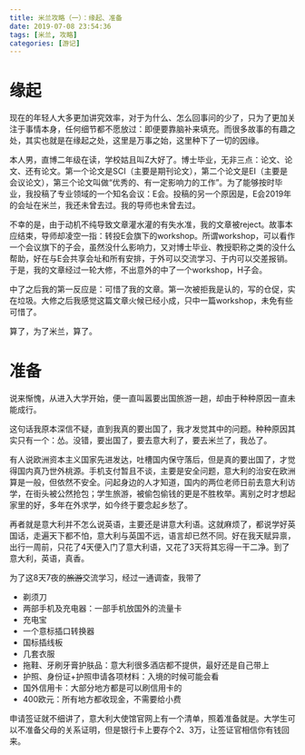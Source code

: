```yaml
---
title: 米兰攻略（一）：缘起、准备
date: 2019-07-08 23:54:36
tags: [米兰, 攻略]
categories: [游记]
---
```


# 缘起

现在的年轻人大多更加讲究效率，对于为什么、怎么回事问的少了，只为了更加关注于事情本身，任何细节都不愿放过：即便要靠脑补来填充。而很多故事的有趣之处，其实也就是在缘起之处，这里是万事之始，这里种下了一切的因缘。

本人男，直博二年级在读，学校姑且叫Z大好了。博士毕业，无非三点：论文、论文、还有论文。第一个论文是SCI（主要是期刊论文），第二个论文是EI（主要是会议论文），第三个论文叫做“优秀的、有一定影响力的工作”。为了能够按时毕业，我投稿了专业领域的一个知名会议：E会。投稿的另一个原因是，E会2019年的会址在米兰，我还未曾去过。我的导师也未曾去过。

不幸的是，由于动机不纯导致文章灌水灌的有失水准，我的文章被reject。故事本应结束，导师却凌空一指：转投E会旗下的workshop。所谓workshop，可以看作一个会议旗下的子会，虽然没什么影响力，又对博士毕业、教授职称之类的没什么帮助，好在与E会共享会址和所有安排，于外可以交流学习、于内可以交差报销。于是，我的文章经过一轮大修，不出意外的中了一个workshop，H子会。

中了之后我的第一反应是：可惜了我的文章。第一次被拒我是认的，写的仓促，实在垃圾。大修之后我感觉这篇文章火候已经小成，只中一篇workshop，未免有些可惜了。

算了，为了米兰，算了。

# 准备

说来惭愧，从进入大学开始，便一直叫嚣要出国旅游一趟，却由于种种原因一直未能成行。

这句话我原本深信不疑，直到我真的要出国了，我才发觉其中的问题。种种原因其实只有一个：怂。没错，要出国了，要去意大利了，要去米兰了，我怂了。

有人说欧洲资本主义国家先进发达，吐槽国内保守落后，但是真的要出国了，才觉得国内真乃世外桃源。手机支付暂且不谈，主要是安全问题，意大利的治安在欧洲算是一般，但依然不安全。问起身边的人才知道，国内的两位老师日前去意大利访学，在街头被公然抢包；学生旅游，被偷包偷钱的更是不胜枚举。离别之时才想起家里的好，多年在外求学，如今终于要念起乡愁了。

再者就是意大利并不怎么说英语，主要还是讲意大利语。这就麻烦了，都说学好英国话，走遍天下都不怕，意大利与英国不远，语言却已然不同。好在我天赋异禀，出行一周前，只花了4天便入门了意大利语，又花了3天将其忘得一干二净。到了意大利，英语，真香。

为了这8天7夜的~~旅游~~交流学习，经过一通调查，我带了

- 剃须刀
- 两部手机及充电器：一部手机放国外的流量卡
- 充电宝
- 一个意标插口转换器
- 国标插线板
- 几套衣服
- 拖鞋、牙刷牙膏护肤品：意大利很多酒店都不提供，最好还是自己带上
- 护照、身份证+护照申请各项材料：入境的时候可能会看
- 国外信用卡：大部分地方都是可以刷信用卡的
- 400欧元：所有地方都收现金，不需要给小费

申请签证就不细讲了，意大利大使馆官网上有一个清单，照着准备就是。大学生可以不准备父母的关系证明，但是银行卡上要存个2、3万，让签证官相信你有钱回来。
